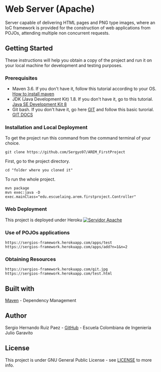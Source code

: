 
# Web Server (Apache)

Server capable of delivering HTML pages and PNG type images, where an IoC framework is provided for the construction of web applications from POJOs, attending multiple non concurrent requests.

## Getting Started
These instructions will help you obtain a copy of the project and run it on your local machine for development and testing purposes.

### Prerequisites

 - Maven 3.6. If you don't have it, follow this tutorial according to your OS. [How to install maven](https://maven.apache.org/install.html)
 - JDK (Java Development Kit) 1.8. If you don't have it, go to this tutorial. [Java SE Development Kit 8](https://www.oracle.com/java/technologies/jdk8-downloads.html)
 - Git bash. If you don't have it, go here [GIT](https://git-scm.com/) and follow this basic turorial. [GIT DOCS](https://git-scm.com/docs)

### Installation and Local Deployment
To get the project run this command from the command terminal of your choice.

    git clone https://github.com/Sergyo97/AREM_FirstProject

First, go to the project directory.

    cd "folder where you cloned it"

To run the whole project.

    mvn package
    mvn exec:java -D exec.mainClass="edu.escuelaing.arem.firstproject.Controller"
    
### Web Deployment
This project is deployed under Heroku
[![Servidor Apache](https://www.herokucdn.com/deploy/button.png)](https://sergios-framework.herokuapp.com/apps/test)

### Use of POJOs applications 

    https://sergios-framework.herokuapp.com/apps/test
    https://sergios-framework.herokuapp.com/apps/add?n=1&n=2
    
### Obtaining Resources
    https://sergios-framework.herokuapp.com/git.jpg
    https://sergios-framework.herokuapp.com/test.html
    

## Built with
[Maven](https://maven.apache.org/) - Dependency Management

## Author
Sergio Hernando Ruiz Paez - [GitHub](https://github.com/Sergyo97) - Escuela Colombiana de Ingeniería Julio Garavito

## License
This project is under GNU General Public License - see  [LICENSE](https://github.com/Sergyo97/AREM_FirstProject/blob/master/LICENSE) to more info.